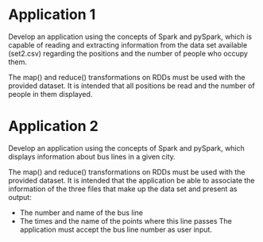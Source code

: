 # Application 1

Develop an application using the concepts of Spark and pySpark, which is capable of reading and extracting information from the data set available (set2.csv) regarding the positions and the number of people who occupy them.

The map() and reduce() transformations on RDDs must be used with the provided dataset. It is intended that all positions be read and the number of people in them displayed.

# Application 2
Develop an application using the concepts of Spark and pySpark, which displays information about bus lines in a given city.

The map() and reduce() transformations on RDDs must be used with the provided dataset. It is intended that the application be able to associate the information of the three files that make up the data set and present as output:
- The number and name of the bus line
- The times and the name of the points where this line passes
The application must accept the bus line number as user input.
